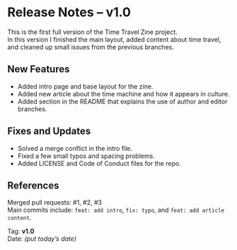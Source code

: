 # Release Notes – v1.0

This is the first full version of the Time Travel Zine project.  
In this version I finished the main layout, added content about time travel,  
and cleaned up small issues from the previous branches.

## New Features
- Added intro page and base layout for the zine.
- Added new article about the time machine and how it appears in culture.
- Added section in the README that explains the use of author and editor branches.

## Fixes and Updates
- Solved a merge conflict in the intro file.
- Fixed a few small typos and spacing problems.
- Added LICENSE and Code of Conduct files for the repo.

## References
Merged pull requests: #1, #2, #3  
Main commits include: `feat: add intro`, `fix: typo`, and `feat: add article content`.

Tag: **v1.0**  
Date: *(put today’s date)*
